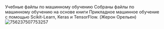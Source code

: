 

Учебные файлы по машинному обучению
Собраны файлы по машинному обучению на основе книги Прикладное машинное обучение с помощью Scikit-Learn, Keras и TensorFlow. (Жерон Орельен)
![756237507753257](https://user-images.githubusercontent.com/115698180/220404561-e4506017-8c00-4298-a5df-a87dbaf9af53.jpeg)

